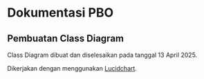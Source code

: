 # Dokumentasi PBO

## Pembuatan Class Diagram

Class Diagram dibuat dan diselesaikan pada tanggal 13 April 2025.

Dikerjakan dengan menggunakan <a href="https://lucid.app/lucidchart/fe1c40fd-2cca-44a6-a529-89c9b5cdf79b/edit?viewport_loc=-417%2C-1704%2C4051%2C2060%2C0_0&invitationId=inv_8b67e2cc-3c1c-467d-8595-391c4d7f47f0
">Lucidchart</a>.
